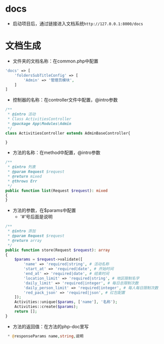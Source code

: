 # docs
- 启动项目后，通过链接进入文档系统```http://127.0.0.1:8000/docs```

# 文档生成
- 文件夹的文档名称：在common.php中配置
```php
'docs' => [
    'foldersSubTitleConfig' => [
        'Admin' => '管理员模块',
    ]
]
```
- 控制器的名称：在controller文件中配置，@intro参数
```php
/**
 * @intro 活动
 * Class ActivitiesController
 * @package App\Modules\Admin
 */
class ActivitiesController extends AdminBaseController{

}
```
- 方法的名称：在method中配置，@intro参数
```php
/**
 * @intro 列表
 * @param Request $request
 * @return mixed
 * @throws Err
 */
public function list(Request $request): mixed
{
}
```

- 方法的参数，在$params中配置
  - '#'号后面是说明 
```php
/**
 * @intro 添加
 * @param Request $request
 * @return array
 */
public function store(Request $request): array
{
    $params = $request->validate([
        'name' => 'required|string', # 活动名称
        'start_at' => 'required|date', # 开始时间
        'end_at' => 'required|date', # 结束时间
        'location_limit' => 'required|string', # 地区限制名字
        'daily_limit' => 'required|integer', # 每日总限制次数
        'daily_person_limit' => 'required|integer', # 每人每日限制次数
        'red_pack_json' => 'required|json', # 红包配置
    ]);
    Activities::unique($params, ['name'], '名称');
    Activities::create($params);
    return [];
}
```
- 方法的返回值：在方法的php-doc里写
```php
 * @responseParams name,string,说明
```
